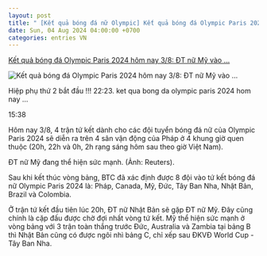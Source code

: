 ```yaml
---
layout: post
title: " [Kết quả bóng đá nữ Olympic] Kết quả bóng đá Olympic Paris 2024 hôm nay 3/8: ĐT nữ Mỹ vào ..."
date: Sun, 04 Aug 2024 04:00:00 +0700
categories: entries VN
---
```

[Kết quả bóng đá Olympic Paris 2024 hôm nay 3/8: ĐT nữ Mỹ vào ...](https://vov.vn/the-thao/ket-qua-bong-da-olympic-paris-2024-hom-nay-38-dt-nu-my-vao-ban-ket-post1112086.vov)

![Kết quả bóng đá Olympic Paris 2024 hôm nay 3/8: ĐT nữ Mỹ vào ...](https://vov-media.emitech.vn/sites/default/files/styles/og_image/public/2024-08/truc_tiep_my_vs_nhat_ban_13.jpg?v=1722737521)

Hiệp phụ thứ 2 bắt đầu !!! 22:23. ket qua bong da olympic paris 2024 hom nay ...

15:38

Hôm nay 3/8, 4 trận tứ kết dành cho các đội tuyển bóng đá nữ của Olympic Paris 2024 sẽ diễn ra trên 4 sân vận động của Pháp ở 4 khung giờ quen thuộc (20h, 22h và 0h, 2h rạng sáng hôm sau theo giờ Việt Nam).

ĐT nữ Mỹ đang thể hiện sức mạnh. (Ảnh: Reuters).

Sau khi kết thúc vòng bảng, BTC đã xác định được 8 đội vào tứ kết bóng đá nữ Olympic Paris 2024 là: Pháp, Canada, Mỹ, Đức, Tây Ban Nha, Nhật Bản, Brazil và Colombia.

Ở trận tứ kết đầu tiên lúc 20h, ĐT nữ Nhật Bản sẽ gặp ĐT nữ Mỹ. Đây cũng chính là cặp đấu được chờ đợi nhất vòng tứ kết. Mỹ thể hiện sức mạnh ở vòng bảng với 3 trận toàn thắng trước Đức, Australia và Zambia tại bảng B thì Nhật Bản cũng có được ngôi nhì bảng C, chỉ xếp sau ĐKVĐ World Cup - Tây Ban Nha.

